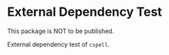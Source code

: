 # External Dependency Test

This package is NOT to be published.

External dependency test of `cspell`.
